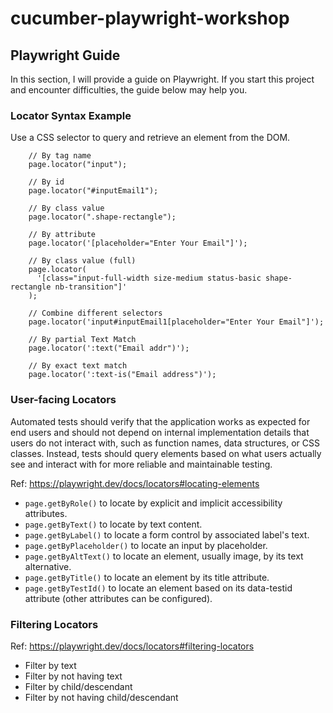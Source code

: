# cucumber-playwright-workshop

## Playwright Guide

In this section, I will provide a guide on Playwright. If you start this project and encounter difficulties, the guide below may help you.

### Locator Syntax Example

Use a CSS selector to query and retrieve an element from the DOM.

```
    // By tag name
    page.locator("input");

    // By id
    page.locator("#inputEmail1");

    // By class value
    page.locator(".shape-rectangle");

    // By attribute
    page.locator('[placeholder="Enter Your Email"]');

    // By class value (full)
    page.locator(
      '[class="input-full-width size-medium status-basic shape-rectangle nb-transition"]'
    );

    // Combine different selectors
    page.locator('input#inputEmail1[placeholder="Enter Your Email"]');

    // By partial Text Match
    page.locator(':text("Email addr")');

    // By exact text match
    page.locator(':text-is("Email address")');
```

### User-facing Locators

Automated tests should verify that the application works as expected for end users and should not depend on internal implementation details that users do not interact with, such as function names, data structures, or CSS classes. Instead, tests should query elements based on what users actually see and interact with for more reliable and maintainable testing.

Ref: <https://playwright.dev/docs/locators#locating-elements>

- `page.getByRole()` to locate by explicit and implicit accessibility attributes.
- `page.getByText()` to locate by text content.
- `page.getByLabel()` to locate a form control by associated label's text.
- `page.getByPlaceholder()` to locate an input by placeholder.
- `page.getByAltText()` to locate an element, usually image, by its text alternative.
- `page.getByTitle()` to locate an element by its title attribute.
- `page.getByTestId()` to locate an element based on its data-testid attribute (other attributes can be configured).

### Filtering Locators

Ref: <https://playwright.dev/docs/locators#filtering-locators>

- Filter by text
- Filter by not having text
- Filter by child/descendant
- Filter by not having child/descendant
